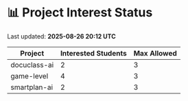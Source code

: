 # 📊 Project Interest Status

Last updated: **2025-08-26 20:12 UTC**

| Project | Interested Students | Max Allowed |
|---------|---------------------|-------------|
| docuclass-ai | 2 | 3 |
| game-level | 4 | 3 |
| smartplan-ai | 2 | 3 |
